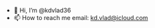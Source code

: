 - 👋 Hi, I’m @kdvlad36
- 📫 How to reach me 
email: kd.vlad@icloud.com
<!---
kdvlad36/kdvlad36 is a ✨ special ✨ repository because its `README.md` (this file) appears on your GitHub profile.
You can click the Preview link to take a look at your changes.
--->
